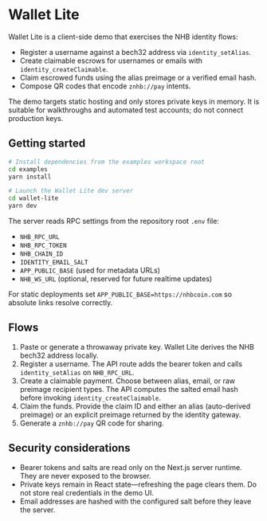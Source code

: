 # Wallet Lite

Wallet Lite is a client-side demo that exercises the NHB identity flows:

* Register a username against a bech32 address via `identity_setAlias`.
* Create claimable escrows for usernames or emails with `identity_createClaimable`.
* Claim escrowed funds using the alias preimage or a verified email hash.
* Compose QR codes that encode `znhb://pay` intents.

The demo targets static hosting and only stores private keys in memory. It is suitable for
walkthroughs and automated test accounts; do not connect production keys.

## Getting started

```bash
# Install dependencies from the examples workspace root
cd examples
yarn install

# Launch the Wallet Lite dev server
cd wallet-lite
yarn dev
```

The server reads RPC settings from the repository root `.env` file:

* `NHB_RPC_URL`
* `NHB_RPC_TOKEN`
* `NHB_CHAIN_ID`
* `IDENTITY_EMAIL_SALT`
* `APP_PUBLIC_BASE` (used for metadata URLs)
* `NHB_WS_URL` (optional, reserved for future realtime updates)

For static deployments set `APP_PUBLIC_BASE=https://nhbcoin.com` so absolute links resolve correctly.

## Flows

1. Paste or generate a throwaway private key. Wallet Lite derives the NHB bech32 address locally.
2. Register a username. The API route adds the bearer token and calls `identity_setAlias` on
   `NHB_RPC_URL`.
3. Create a claimable payment. Choose between alias, email, or raw preimage recipient types. The
   API computes the salted email hash before invoking `identity_createClaimable`.
4. Claim the funds. Provide the claim ID and either an alias (auto-derived preimage) or an explicit
   preimage returned by the identity gateway.
5. Generate a `znhb://pay` QR code for sharing.

## Security considerations

* Bearer tokens and salts are read only on the Next.js server runtime. They are never exposed to the
  browser.
* Private keys remain in React state—refreshing the page clears them. Do not store real credentials
  in the demo UI.
* Email addresses are hashed with the configured salt before they leave the server.
